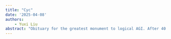 ```yaml
---
title: "Cyc"
date: '2025-04-08'
authors: 
    - Yuxi Liu
abstract: "Obituary for the greatest monument to logical AGI. After 40 years, 30 million rules, 200 million dollars, 2000 person-years, and many promises, Cyc has failed to reach intellectual maturity, and may never will. Exacerbated by the secrecy and insularity of Cycorp, there remains no evidence of its general intelligence."
---
```


